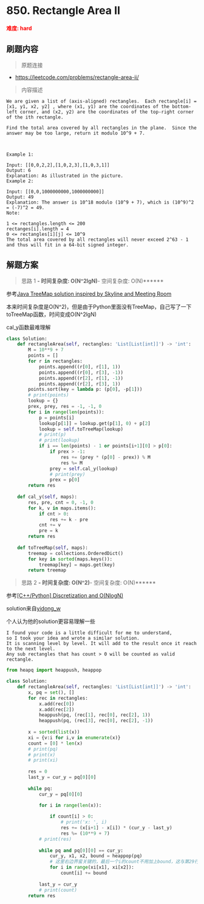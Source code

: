 # 850. Rectangle Area II

**<font color=red>难度: hard</font>**

## 刷题内容

> 原题连接

* https://leetcode.com/problems/rectangle-area-ii/

> 内容描述

```
We are given a list of (axis-aligned) rectangles.  Each rectangle[i] = [x1, y1, x2, y2] , where (x1, y1) are the coordinates of the bottom-left corner, and (x2, y2) are the coordinates of the top-right corner of the ith rectangle.

Find the total area covered by all rectangles in the plane.  Since the answer may be too large, return it modulo 10^9 + 7.



Example 1:

Input: [[0,0,2,2],[1,0,2,3],[1,0,3,1]]
Output: 6
Explanation: As illustrated in the picture.
Example 2:

Input: [[0,0,1000000000,1000000000]]
Output: 49
Explanation: The answer is 10^18 modulo (10^9 + 7), which is (10^9)^2 = (-7)^2 = 49.
Note:

1 <= rectangles.length <= 200
rectanges[i].length = 4
0 <= rectangles[i][j] <= 10^9
The total area covered by all rectangles will never exceed 2^63 - 1 and thus will fit in a 64-bit signed integer.
```

## 解题方案

> 思路 1
******- 时间复杂度: O(N^2lgN)******- 空间复杂度: O(N)******

参考[Java TreeMap solution inspired by Skyline and Meeting Room](https://leetcode.com/problems/rectangle-area-ii/discuss/137941/Java-TreeMap-solution-inspired-by-Skyline-and-Meeting-Room)

本来时间复杂度是O(N^2)，但是由于Python里面没有TreeMap，自己写了一下toTreeMap函数，时间变成O(N^2lgN)

cal_y函数最难理解

```python
class Solution:
    def rectangleArea(self, rectangles: 'List[List[int]]') -> 'int':
        M = 10**9 + 7
        points = []
        for r in rectangles:
            points.append((r[0], r[1], 1))
            points.append((r[0], r[3], -1))
            points.append((r[2], r[1], -1))
            points.append((r[2], r[3], 1))
        points.sort(key = lambda p: (p[0], -p[1]))
        # print(points)
        lookup = {}
        prex, prey, res = -1, -1, 0
        for i in range(len(points)):
            p = points[i]
            lookup[p[1]] = lookup.get(p[1], 0) + p[2]
            lookup = self.toTreeMap(lookup)
            # print(p)
            # print(lookup)
            if i == len(points) - 1 or points[i+1][0] > p[0]:
                if prex > -1:
                    res += (prey * (p[0] - prex)) % M
                    res %= M
                prey = self.cal_y(lookup)
                # print(prey)
                prex = p[0]
        return res
    
    def cal_y(self, maps):
        res, pre, cnt = 0, -1, 0
        for k, v in maps.items():
            if cnt > 0:
                res += k - pre
            cnt += v
            pre = k
        return res
    
    def toTreeMap(self, maps):
        treemap = collections.OrderedDict()
        for key in sorted(maps.keys()):
            treemap[key] = maps.get(key)
        return treemap
```

> 思路 2
******- 时间复杂度: O(N^2)******- 空间复杂度: O(N)******

参考[[C++/Python] Discretization and O(NlogN)](https://leetcode.com/problems/rectangle-area-ii/discuss/137914/C%2B%2BPython-Discretization-and-O(NlogN))

solution来自[yidong_w](https://leetcode.com/yidong_w/)

个人认为他的solution更容易理解一些


```
I found your code is a little difficult for me to understand, 
so I took your idea and wrote a similar solution.
It is scanning level by level. It will add to the result once it reach to the next level. 
Any sub rectangles that has count > 0 will be counted as valid rectangle.
```

```python
from heapq import heappush, heappop

class Solution:
    def rectangleArea(self, rectangles: 'List[List[int]]') -> 'int':
        x, pq = set(), []
        for rec in rectangles:
            x.add(rec[0])
            x.add(rec[2])
            heappush(pq, (rec[1], rec[0], rec[2], 1))
            heappush(pq, (rec[3], rec[0], rec[2], -1))
        
        x = sorted(list(x))
        xi = {v:i for i,v in enumerate(x)}
        count = [0] * len(x)
        # print(pq)
        # print(x)
        # print(xi)
        
        res = 0
        last_y = cur_y = pq[0][0]
        
        while pq:
            cur_y = pq[0][0]

            for i in range(len(x)):
                
                if count[i] > 0:
                    # print('x: ', i)
                    res += (x[i+1] - x[i]) * (cur_y - last_y)
                    res %= (10**9 + 7)
            # print(res)
    
            while pq and pq[0][0] == cur_y:
                cur_y, x1, x2, bound = heappop(pq)
                # 这里右边界蛮关键的，最后一个i的count不用加上bound，这与第29行的x[i+1]有关，否则会out of bound
                for i in range(xi[x1], xi[x2]): 
                    count[i] += bound
            
            last_y = cur_y
            # print(count)
        return res
```
























